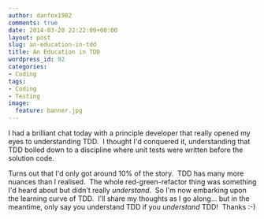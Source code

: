 ```yaml
---
author: danfox1982
comments: true
date: 2014-03-20 22:22:09+00:00
layout: post
slug: an-education-in-tdd
title: An Education in TDD
wordpress_id: 92
categories:
- Coding
tags:
- Coding
- Testing
image:
  feature: banner.jpg
---
```


I had a brilliant chat today with a principle developer that really opened my eyes to understanding TDD.  I thought I'd conquered it, understanding that TDD boiled down to a discipline where unit tests were written before the solution code.



Turns out that I'd only got around 10% of the story.  TDD has many more nuances than I realised.  The whole red-green-refactor thing was something I'd heard about but didn't really _understand_.  So I'm now embarking upon the learning curve of TDD.  I'll share my thoughts as I go along... but in the meantime, only say you understand TDD if you _understand_ TDD!  Thanks :-)
